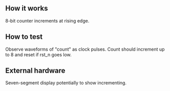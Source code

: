 <!---

This file is used to generate your project datasheet. Please fill in the information below and delete any unused
sections.

You can also include images in this folder and reference them in the markdown. Each image must be less than
512 kb in size, and the combined size of all images must be less than 1 MB.
-->

## How it works

8-bit counter increments at rising edge.

## How to test

Observe waveforms of "count" as clock pulses. Count should increment up to 8 and reset if rst_n goes low.

## External hardware

Seven-segment display potentially to show incrementing.
